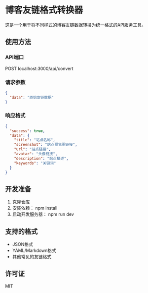# 博客友链格式转换器

这是一个用于将不同样式的博客友链数据转换为统一格式的API服务工具。

## 使用方法

### API端口

POST localhost:3000/api/convert

### 请求参数

```json
{
  "data": "原始友链数据"
}
```

### 响应格式
```json
{
  "success": true,
  "data": {
    "title": "站点名称",
    "screenshot": "站点预览图链接",
    "url": "站点链接",
    "avatar": "头像链接",
    "description": "站点描述",
    "keywords": "关键词"
  }
}
```

## 开发准备
1. 克隆仓库
2. 安装依赖： npm install
3. 启动开发服务器： npm run dev

## 支持的格式
- JSON格式
- YAML/Markdown格式
- 其他常见的友链格式

## 许可证
MIT